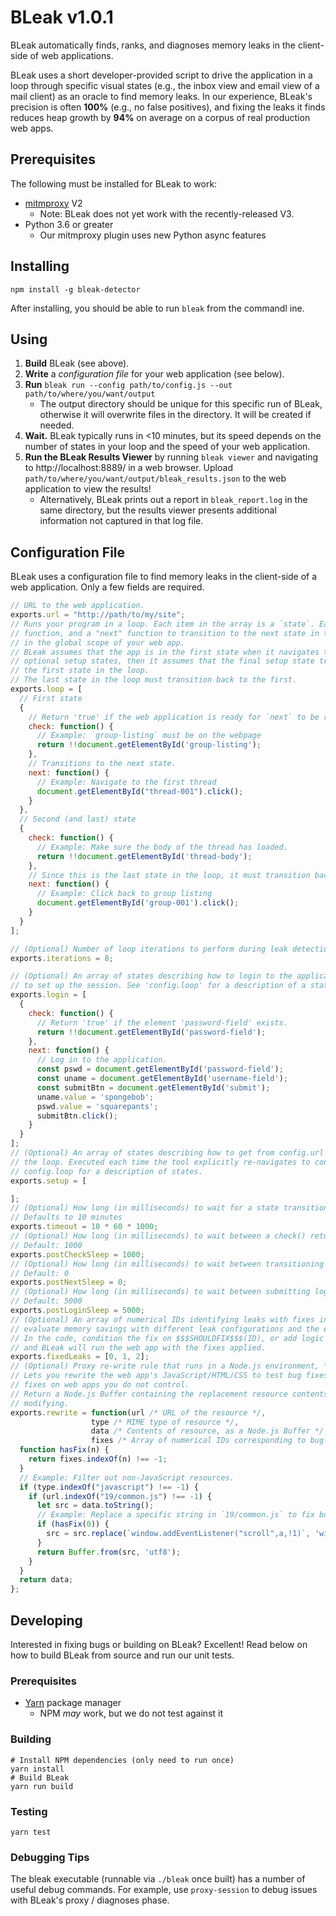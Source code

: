 # BLeak v1.0.1

BLeak automatically finds, ranks, and diagnoses memory leaks in the client-side of web applications.

BLeak uses a short developer-provided script to drive the application in a loop through specific visual states (e.g., the inbox view and email view of a mail client) as an oracle to find memory leaks. In our experience, BLeak's precision is often **100%** (e.g., no false positives), and fixing the leaks it finds reduces heap growth by **94%** on average on a corpus of real production web apps.

## Prerequisites

The following must be installed for BLeak to work:

* [mitmproxy](https://mitmproxy.org/) V2
  * Note: BLeak does not yet work with the recently-released V3.
* Python 3.6 or greater
  * Our mitmproxy plugin uses new Python async features

## Installing

```
npm install -g bleak-detector
```

After installing, you should be able to run `bleak` from the commandl ine.


## Using

1. **Build** BLeak (see above).
1. **Write** a *configuration file* for your web application (see below).
2. **Run** `bleak run --config path/to/config.js --out path/to/where/you/want/output`
    * The output directory should be unique for this specific run of BLeak, otherwise it will overwrite files in the directory. It will be created if needed.
3. **Wait.** BLeak typically runs in <10 minutes, but its speed depends on the number of states in your loop and the speed of your web application.
4. **Run the BLeak Results Viewer** by running `bleak viewer` and navigating to http://localhost:8889/ in a web browser. Upload `path/to/where/you/want/output/bleak_results.json` to the web application to view the results!
    * Alternatively, BLeak prints out a report in `bleak_report.log` in the same directory, but the results viewer presents additional information not captured in that log file.

## Configuration File

BLeak uses a configuration file to find memory leaks in the client-side of a web application. Only a few fields are required.

```javascript
// URL to the web application.
exports.url = "http://path/to/my/site";
// Runs your program in a loop. Each item in the array is a `state`. Each `state` has a "check"
// function, and a "next" function to transition to the next state in the loop. These run
// in the global scope of your web app.
// BLeak assumes that the app is in the first state when it navigates to the URL. If you specify
// optional setup states, then it assumes that the final setup state transitions the web app to
// the first state in the loop.
// The last state in the loop must transition back to the first.
exports.loop = [
  // First state
  {
    // Return 'true' if the web application is ready for `next` to be run.
    check: function() {
      // Example: `group-listing` must be on the webpage
      return !!document.getElementById('group-listing');
    },
    // Transitions to the next state.
    next: function() {
      // Example: Navigate to the first thread
      document.getElementById("thread-001").click();
    }
  },
  // Second (and last) state
  {
    check: function() {
      // Example: Make sure the body of the thread has loaded.
      return !!document.getElementById('thread-body');
    },
    // Since this is the last state in the loop, it must transition back to the first state.
    next: function() {
      // Example: Click back to group listing
      document.getElementById('group-001').click();
    }
  }
];

// (Optional) Number of loop iterations to perform during leak detection (default: 8)
exports.iterations = 8;

// (Optional) An array of states describing how to login to the application. Executed *once*
// to set up the session. See 'config.loop' for a description of a state.
exports.login = [
  {
    check: function() {
      // Return 'true' if the element 'password-field' exists.
      return !!document.getElementById('password-field');
    },
    next: function() {
      // Log in to the application.
      const pswd = document.getElementById('password-field');
      const uname = document.getElementById('username-field');
      const submitBtn = document.getElementById('submit');
      uname.value = 'spongebob';
      pswd.value = 'squarepants';
      submitBtn.click();
    }
  }
];
// (Optional) An array of states describing how to get from config.url to the first state in
// the loop. Executed each time the tool explicitly re-navigates to config.url. See
// config.loop for a description of states.
exports.setup = [

];
// (Optional) How long (in milliseconds) to wait for a state transition to finish before declaring an error.
// Defaults to 10 minutes
exports.timeout = 10 * 60 * 1000;
// (Optional) How long (in milliseconds) to wait between a check() returning 'true' and transitioning to the next step or taking a heap snapshot.
// Default: 1000
exports.postCheckSleep = 1000;
// (Optional) How long (in milliseconds) to wait between transitioning to the next step and running check() for the first time.
// Default: 0
exports.postNextSleep = 0;
// (Optional) How long (in milliseconds) to wait between submitting login credentials and reloading the page for a run.
// Default: 5000
exports.postLoginSleep = 5000;
// (Optional) An array of numerical IDs identifying leaks with fixes in your code. Used to
// evaluate memory savings with different leak configurations and the effectiveness of bug fixes.
// In the code, condition the fix on $$$SHOULDFIX$$$(ID), or add logic to `exports.rewrite` (see below),
// and BLeak will run the web app with the fixes applied.
exports.fixedLeaks = [0, 1, 2];
// (Optional) Proxy re-write rule that runs in a Node.js environment, *not* in the browser.
// Lets you rewrite the web app's JavaScript/HTML/CSS to test bug fixes. Especially useful for evaluating
// fixes on web apps you do not control.
// Return a Node.js Buffer containing the replacement resource contents, or the original contents if not
// modifying.
exports.rewrite = function(url /* URL of the resource */,
                  type /* MIME type of resource */,
                  data /* Contents of resource, as a Node.js Buffer */,
                  fixes /* Array of numerical IDs corresponding to bug fixes that are active during the session (see fixedLeaks) */) {
  function hasFix(n) {
    return fixes.indexOf(n) !== -1;
  }
  // Example: Filter out non-JavaScript resources.
  if (type.indexOf("javascript") !== -1) {
    if (url.indexOf("19/common.js") !== -1) {
      let src = data.toString();
      // Example: Replace a specific string in `19/common.js` to fix bug 0.
      if (hasFix(0)) {
        src = src.replace(`window.addEventListener("scroll",a,!1)`, 'window.onscroll=a');
      }
      return Buffer.from(src, 'utf8');
    }
  }
  return data;
};
```

## Developing

Interested in fixing bugs or building on BLeak? Excellent! Read below on how to build BLeak from source and run our unit tests.

### Prerequisites

* [Yarn](https://yarnpkg.com/en/docs/install) package manager
  * NPM *may* work, but we do not test against it

### Building

```
# Install NPM dependencies (only need to run once)
yarn install
# Build BLeak
yarn run build
```

### Testing

```
yarn test
```

### Debugging Tips

The bleak executable (runnable via `./bleak` once built) has a number of useful debug commands. For example, use `proxy-session` to debug issues with BLeak's proxy / diagnoses phase.
